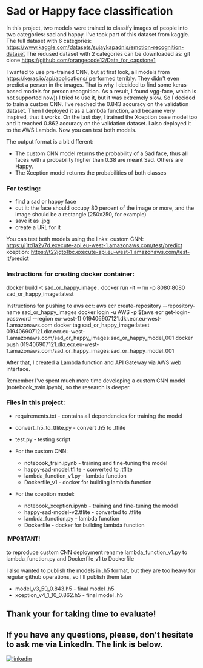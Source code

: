 # Sad or Happy face classification

In this project, two models were trained to classify images of people into two categories: sad and happy. I've took part of this dataset from kaggle.
The full dataset with 6 categories: https://www.kaggle.com/datasets/sujaykapadnis/emotion-recognition-dataset
The redused dataset with 2 categories can be downloaded as:
git clone https://github.com/orangecode12/Data_for_capstone1

I wanted to use pre-trained CNN, but at first look, all models from https://keras.io/api/applications/ performed terribly. They didn't even predict a person in the images. That is why I decided to find some keras-based models for person recognition. As a result, I found vgg-face, which is not supported now)) I tried to use it, but it was extremely slow. So I decided to train a custom CNN. I've reached the 0.843 accuracy on the validation dataset. Then I deployed it as a Lambda function, and became very inspired, that it works. On the last day, I trained the Xception base model too and it reached 0.862 accuracy on the validation dataset. I also deployed it to the AWS Lambda. Now you can test both models. 

The output format is a bit different:
- The custom CNN model returns the probability of a Sad face, thus all faces with a probability higher than 0.38 are meant Sad. Others are Happy. 
- The Xception model returns the probabilities of both classes

### For testing:
- find a sad or happy face
- cut it: the face should occupy 80 percent of the image or more, and the image should be a rectangle (250x250, for example)
- save it as .jpg
- create a URL for it

You can test both models using the links:
custom CNN:	https://j1td1a2v7d.execute-api.eu-west-1.amazonaws.com/test/predict
xception:	https://t22jqto1bc.execute-api.eu-west-1.amazonaws.com/test-it/predict


### Instructions for creating docker container:
docker build -t sad_or_happy_image .
docker run -it --rm -p 8080:8080 sad_or_happy_image:latest

Instructions for pushing to aws ecr:
aws ecr create-repository --repository-name sad_or_happy_images
docker login -u AWS -p $(aws ecr get-login-password --region eu-west-1) 019406907121.dkr.ecr.eu-west-1.amazonaws.com
docker tag sad_or_happy_image:latest 019406907121.dkr.ecr.eu-west-1.amazonaws.com/sad_or_happy_images:sad_or_happy_model_001
docker push 019406907121.dkr.ecr.eu-west-1.amazonaws.com/sad_or_happy_images:sad_or_happy_model_001

After that, I created a Lambda function and API Gateway via AWS web interface. 

Remember I've spent much more time developing a custom CNN model (notebook_train.ipynb), so the research is deeper.


### Files in this project:
- requirements.txt  - contains all dependencies for training the model
- convert_h5_to_tflite.py - convert .h5 to .tflite
- test.py - testing script

- For the custom CNN:
	- notebook_train.ipynb 		- training and fine-tuning the model
	- happy-sad-model.tflite 	- converted to .tflite
	- lambda_function_v1.py 	- lambda function
	- Dockerfile_v1				- docker for building lambda function

- For the xception model:
	- notebook_xception.ipynb 	- training and fine-tuning the model
	- happy-sad-model-v2.tflite - converted to .tflite
	- lambda_function.py 		- lambda function
	- Dockerfile				- docker for building lambda function

#### IMPORTANT!
to reproduce custom CNN deployment rename lambda_function_v1.py to lambda_function.py and Dockerfile_v1	to Dockerfile

I also wanted to publish the models in .h5 format, but they are too heavy for regular github operations, so I'll publish them later
- model_v3_50_0.843.h5		- final model .h5
- xception_v4_1_10_0.862.h5 - final model .h5


## Thank your for taking time to evaluate!


## If you have any questions, please, don't hesitate to ask me via LinkedIn. The link is below.

[![linkedin](https://img.shields.io/badge/linkedin-0A66C2?style=for-the-badge&logo=linkedin&logoColor=white)](https://www.linkedin.com/in/mariia-gornostaeva/)